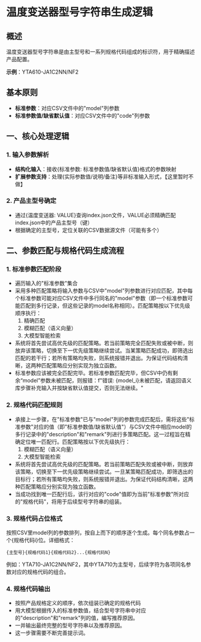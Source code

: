 # 温度变送器型号字符串生成逻辑

## 概述
温度变送器型号字符串是由主型号和一系列规格代码组成的标识符，用于精确描述产品配置。

**示例**：YTA610-JA1C2NN/NF2

## 基本原则
- **标准参数**：对应CSV文件中的"model"列参数
- **标准参数值/缺省默认值**：对应CSV文件中的"code"列参数

## 一、核心处理逻辑

### 1. 输入参数解析
- **结构化输入**：接收{标准参数: 标准参数值/缺省默认值}格式的参数映射
- **扩展参数支持**：处理{实际参数值/说明/备注}等非标准输入形式，【这里暂时不做】

### 2. 产品主型号确定
- 通过{温度变送器: VALUE}查询index.json文件，VALUE必须精确匹配index.json中的产品主型号（键）
- 根据确定的主型号，定位关联的CSV数据源文件（可能有多个）

## 二、参数匹配与规格代码生成流程

### 1. 标准参数匹配阶段
- 遍历输入的"标准参数"集合
- 采用多种匹配策略将输入参数与CSV中"model"列参数进行对应匹配，其中每个标准参数可能对应CSV文件中多行同名的"model"参数（即一个标准参数可能匹配到多行记录，但这些记录的model名称相同）。匹配策略按以下优先级顺序执行：
  1. 精确匹配
  2. 模糊匹配（语义向量）
  3. 大模型智能检索
- 系统将首先尝试高优先级的匹配策略。若当前策略完全匹配失败或被中断，则放弃该策略，切换至下一优先级策略继续尝试。当某策略匹配成功，即筛选出匹配的若干行；若所有策略均失败，则系统报错并退出。为保证代码结构清晰，这两种匹配策略应分别实现为独立函数。
- 标准参数应该被完全匹配完毕。若标准参数匹配完毕，但CSV中仍有剩余“model”参数未被匹配，则报错：f"错误: {model_i}未被匹配，请返回语义库步骤补充输入并按缺省默认值提交，否则无法继续。"

### 2. 规格代码匹配规则
- 承接上一步骤，在"标准参数"已与"model"列的参数完成匹配后，需将这些"标准参数"对应的值（即"标准参数值/缺省默认值"）与CSV文件中相应model的多行记录中的"description"和"remark"列进行多策略匹配。这一过程旨在精确定位唯一匹配行。匹配策略按以下优先级执行：
  1. 模糊匹配（语义向量）
  2. 大模型智能检索
- 系统将首先尝试高优先级的匹配策略。若当前策略匹配失败或被中断，则放弃该策略，切换至下一优先级策略继续尝试。一旦某策略匹配成功，即筛选出的目标行；若所有策略均失败，则系统报错并退出。为保证代码结构清晰，这两种匹配策略应分别实现为独立函数。
- 当成功找到唯一匹配行后，该行对应的"code"值即为当前"标准参数"所对应的"规格代码"，将用于后续型号字符串的组装。

### 3. 规格代码占位格式
按照CSV里model列的参数排列，按自上而下的顺序逐个生成。每个同名参数占一个{规格代码i}位。详细格式：
```
{主型号}{规格代码1}{规格代码2}...{规格代码N}
```
例如：YTA710-JA1C2NN/NF2，其中YTA710为主型号，后续字符为各项同名参数对应的规格代码的组合。

### 4. 规格代码输出
- 按照产品规格定义的顺序，依次组装已确定的规格代码
- 用大模型根据传入的标准参数值，结合型号字符串中对应的"description"和"remark"列的值，编写推荐原因。
- 一并输出最终完整的型号字符串以及推荐原因。
- 这一步骤需要不断完善提示词。
